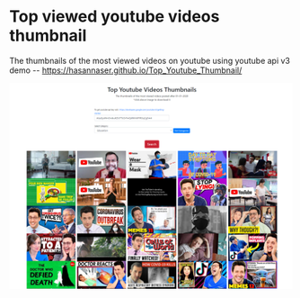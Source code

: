 # Top viewed youtube videos thumbnail 
The thumbnails of the most viewed videos on youtube  using youtube api v3
demo -- https://hasannaser.github.io/Top_Youtube_Thumbnail/

<img src="image.png" alt="demo view"/>
